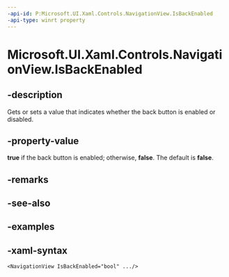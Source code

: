 ```yaml
---
-api-id: P:Microsoft.UI.Xaml.Controls.NavigationView.IsBackEnabled
-api-type: winrt property
---
```

<!-- Property syntax.
public bool IsBackEnabled { get;  set; }
-->

# Microsoft.UI.Xaml.Controls.NavigationView.IsBackEnabled


## -description

Gets or sets a value that indicates whether the back button is enabled or disabled.


## -property-value

**true** if the back button is enabled; otherwise, **false**. The default is **false**.


## -remarks


## -see-also


## -examples


## -xaml-syntax

```xaml
<NavigationView IsBackEnabled="bool" .../>
```


